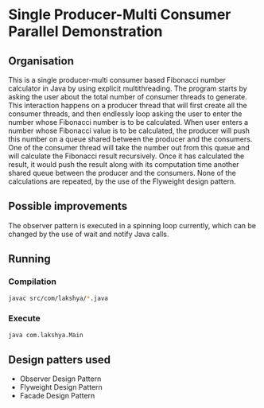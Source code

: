 # Single Producer-Multi Consumer Parallel Demonstration
## Organisation
This is a single producer-multi consumer based Fibonacci number calculator in Java by using explicit multithreading.  The program starts by asking the user about the total number of consumer threads to generate. This interaction happens on a producer thread that will first create all the consumer threads, and then endlessly loop asking the user to enter the number whose Fibonacci number is to be calculated. When user enters a number whose Fibonacci value is to be calculated, the producer will push this number on a queue shared between the producer and the consumers. One of the consumer thread will take the number out from this queue and will calculate the Fibonacci result recursively. Once it has calculated the result, it would push the result along with its computation time another shared queue between the producer and the consumers. None of the calculations are repeated, by the use of the Flyweight design pattern.

## Possible improvements
The observer pattern is executed in a spinning loop currently, which can be changed by the use of wait and notify Java calls.

## Running
### Compilation
```bash
javac src/com/lakshya/*.java
```
### Execute
```bash
java com.lakshya.Main
```
## Design patters used
* Observer Design Pattern
* Flyweight Design Pattern
* Facade Design Pattern
